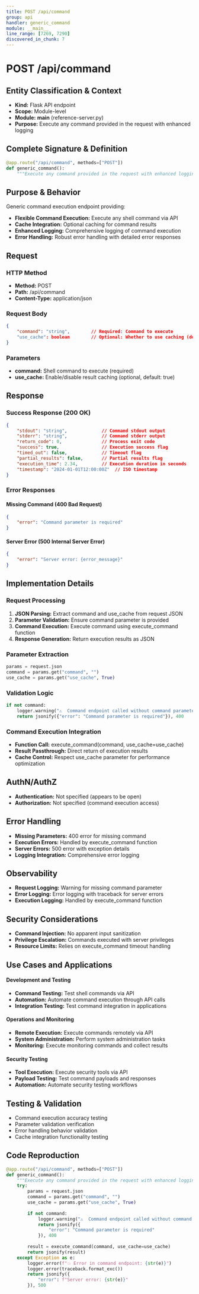 ```yaml
---
title: POST /api/command
group: api
handler: generic_command
module: __main__
line_range: [7269, 7290]
discovered_in_chunk: 7
---
```


# POST /api/command

## Entity Classification & Context
- **Kind:** Flask API endpoint
- **Scope:** Module-level
- **Module:** __main__ (reference-server.py)
- **Purpose:** Execute any command provided in the request with enhanced logging

## Complete Signature & Definition
```python
@app.route("/api/command", methods=["POST"])
def generic_command():
    """Execute any command provided in the request with enhanced logging"""
```

## Purpose & Behavior
Generic command execution endpoint providing:
- **Flexible Command Execution:** Execute any shell command via API
- **Cache Integration:** Optional caching for command results
- **Enhanced Logging:** Comprehensive logging of command execution
- **Error Handling:** Robust error handling with detailed error responses

## Request

### HTTP Method
- **Method:** POST
- **Path:** /api/command
- **Content-Type:** application/json

### Request Body
```json
{
    "command": "string",        // Required: Command to execute
    "use_cache": boolean        // Optional: Whether to use caching (default: true)
}
```

### Parameters
- **command:** Shell command to execute (required)
- **use_cache:** Enable/disable result caching (optional, default: true)

## Response

### Success Response (200 OK)
```json
{
    "stdout": "string",             // Command stdout output
    "stderr": "string",             // Command stderr output
    "return_code": 0,               // Process exit code
    "success": true,                // Execution success flag
    "timed_out": false,             // Timeout flag
    "partial_results": false,       // Partial results flag
    "execution_time": 2.34,         // Execution duration in seconds
    "timestamp": "2024-01-01T12:00:00Z"  // ISO timestamp
}
```

### Error Responses

#### Missing Command (400 Bad Request)
```json
{
    "error": "Command parameter is required"
}
```

#### Server Error (500 Internal Server Error)
```json
{
    "error": "Server error: {error_message}"
}
```

## Implementation Details

### Request Processing
1. **JSON Parsing:** Extract command and use_cache from request JSON
2. **Parameter Validation:** Ensure command parameter is provided
3. **Command Execution:** Execute command using execute_command function
4. **Response Generation:** Return execution results as JSON

### Parameter Extraction
```python
params = request.json
command = params.get("command", "")
use_cache = params.get("use_cache", True)
```

### Validation Logic
```python
if not command:
    logger.warning("⚠️  Command endpoint called without command parameter")
    return jsonify({"error": "Command parameter is required"}), 400
```

### Command Execution Integration
- **Function Call:** execute_command(command, use_cache=use_cache)
- **Result Passthrough:** Direct return of execution results
- **Cache Control:** Respect use_cache parameter for performance optimization

## AuthN/AuthZ
- **Authentication:** Not specified (appears to be open)
- **Authorization:** Not specified (command execution access)

## Error Handling
- **Missing Parameters:** 400 error for missing command
- **Execution Errors:** Handled by execute_command function
- **Server Errors:** 500 error with exception details
- **Logging Integration:** Comprehensive error logging

## Observability
- **Request Logging:** Warning for missing command parameter
- **Error Logging:** Error logging with traceback for server errors
- **Execution Logging:** Handled by execute_command function

## Security Considerations
- **Command Injection:** No apparent input sanitization
- **Privilege Escalation:** Commands executed with server privileges
- **Resource Limits:** Relies on execute_command timeout handling

## Use Cases and Applications

#### Development and Testing
- **Command Testing:** Test shell commands via API
- **Automation:** Automate command execution through API calls
- **Integration Testing:** Test command integration in applications

#### Operations and Monitoring
- **Remote Execution:** Execute commands remotely via API
- **System Administration:** Perform system administration tasks
- **Monitoring:** Execute monitoring commands and collect results

#### Security Testing
- **Tool Execution:** Execute security tools via API
- **Payload Testing:** Test command payloads and responses
- **Automation:** Automate security testing workflows

## Testing & Validation
- Command execution accuracy testing
- Parameter validation verification
- Error handling behavior validation
- Cache integration functionality testing

## Code Reproduction
```python
@app.route("/api/command", methods=["POST"])
def generic_command():
    """Execute any command provided in the request with enhanced logging"""
    try:
        params = request.json
        command = params.get("command", "")
        use_cache = params.get("use_cache", True)
        
        if not command:
            logger.warning("⚠️  Command endpoint called without command parameter")
            return jsonify({
                "error": "Command parameter is required"
            }), 400
        
        result = execute_command(command, use_cache=use_cache)
        return jsonify(result)
    except Exception as e:
        logger.error(f"💥 Error in command endpoint: {str(e)}")
        logger.error(traceback.format_exc())
        return jsonify({
            "error": f"Server error: {str(e)}"
        }), 500
```
